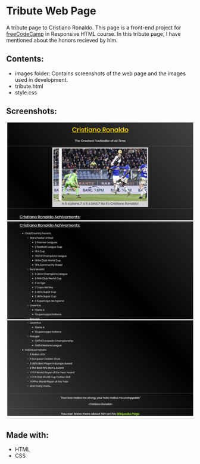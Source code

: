 # Tribute Web Page
A tribute page to Cristiano Ronaldo. This page is a front-end project for [freeCodeCamp](https://www.freecodecamp.org/) in Responsive HTML course. In this tribute page, I have mentioned about the honors recieved by him.

## Contents:
- images folder: Contains screenshots of the web page and the images used in development.
- tribute.html
- style.css

## Screenshots:
![](images/tribute-page1.jpg)
![](images/tribute-page2.jpg)
![](images/tribute-page3.jpg)

## Made with:
- HTML
- CSS
